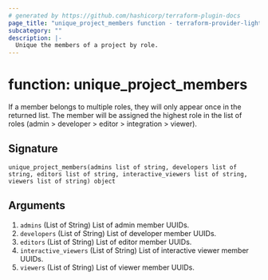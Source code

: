 ```yaml
---
# generated by https://github.com/hashicorp/terraform-plugin-docs
page_title: "unique_project_members function - terraform-provider-lightdash"
subcategory: ""
description: |-
  Unique the members of a project by role.
---
```


# function: unique_project_members

If a member belongs to multiple roles, they will only appear once in the returned list. The member will be assigned the highest role in the list of roles (admin > developer > editor > integration > viewer).



## Signature

<!-- signature generated by tfplugindocs -->
```text
unique_project_members(admins list of string, developers list of string, editors list of string, interactive_viewers list of string, viewers list of string) object
```

## Arguments

<!-- arguments generated by tfplugindocs -->
1. `admins` (List of String) List of admin member UUIDs.
1. `developers` (List of String) List of developer member UUIDs.
1. `editors` (List of String) List of editor member UUIDs.
1. `interactive_viewers` (List of String) List of interactive viewer member UUIDs.
1. `viewers` (List of String) List of viewer member UUIDs.

